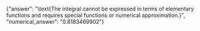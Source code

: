 {"answer": "\\text{The integral cannot be expressed in terms of elementary functions and requires special functions or numerical approximation.}", "numerical_answer": "0.8183469902"}